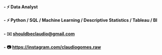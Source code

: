#### - :zap: Data Analyst
#### - :zap: Python / SQL / Machine Learning / Descriptive Statistics / Tableau / BI
#### - :envelope:   shouldbeclaudio@gmail.com
#### - :camera:     https://instagram.com/claudiogomes.raw


